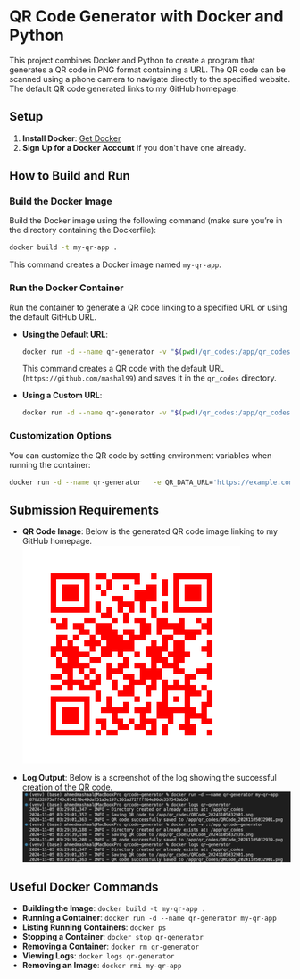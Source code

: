 
# QR Code Generator with Docker and Python

This project combines Docker and Python to create a program that generates a QR code in PNG format containing a URL. The QR code can be scanned using a phone camera to navigate directly to the specified website. The default QR code generated links to my GitHub homepage.

## Setup

1. **Install Docker**: [Get Docker](https://www.docker.com/get-started/)
2. **Sign Up for a Docker Account** if you don't have one already.

## How to Build and Run

### Build the Docker Image

Build the Docker image using the following command (make sure you’re in the directory containing the Dockerfile):

```bash
docker build -t my-qr-app .
```

This command creates a Docker image named `my-qr-app`.

### Run the Docker Container

Run the container to generate a QR code linking to a specified URL or using the default GitHub URL.

- **Using the Default URL**:
  
  ```bash
  docker run -d --name qr-generator -v "$(pwd)/qr_codes:/app/qr_codes" my-qr-app
  ```

  This command creates a QR code with the default URL (`https://github.com/mashal99`) and saves it in the `qr_codes` directory.

- **Using a Custom URL**:

  ```bash
  docker run -d --name qr-generator -v "$(pwd)/qr_codes:/app/qr_codes" my-qr-app --url "https://custom-url.com"
  ```

### Customization Options

You can customize the QR code by setting environment variables when running the container:

```bash
docker run -d --name qr-generator   -e QR_DATA_URL='https://example.com'   -e QR_CODE_DIR='qr_codes'   -e QR_CODE_FILENAME='exampleQR.png'   -e FILL_COLOR='blue'   -e BACK_COLOR='yellow'   -v "$(pwd)/qr_codes:/app/qr_codes"   my-qr-app
```

## Submission Requirements

- **QR Code Image**: Below is the generated QR code image linking to my GitHub homepage.
  ![QR Code](qr_codes/githubQR.png)

- **Log Output**: Below is a screenshot of the log showing the successful creation of the QR code.
  ![Log Output](logs/docker_log.png)

## Useful Docker Commands

- **Building the Image**: `docker build -t my-qr-app .`
- **Running a Container**: `docker run -d --name qr-generator my-qr-app`
- **Listing Running Containers**: `docker ps`
- **Stopping a Container**: `docker stop qr-generator`
- **Removing a Container**: `docker rm qr-generator`
- **Viewing Logs**: `docker logs qr-generator`
- **Removing an Image**: `docker rmi my-qr-app`